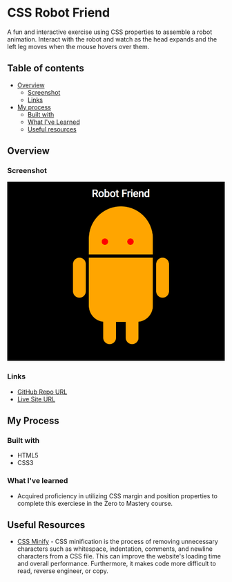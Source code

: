 # CSS Robot Friend

A fun and interactive exercise using CSS properties to assemble a robot animation. Interact with the robot and watch as the head expands and the left leg moves when the mouse hovers over them. 

## Table of contents
- [Overview](#overview)
  - [Screenshot](#screenshot)
  - [Links](#links)
- [My process](#my-process)
  - [Built with](#built-with)
  - [What I've Learned](#what-i've-learned)
  - [Useful resources](#useful-resources)
## Overview
### Screenshot

![CSS Robot Friend Screenshot](https://github.com/adrvnc/css-robot-friend/blob/main/robot-friend.png)
### Links

- [GitHub Repo URL](https://github.com/adrvnc/css-robot-friend)
- [Live Site URL](https://adrvnc.github.io/css-robot-friend/)
## My Process
### Built with 

- HTML5 
- CSS3 
### What I've learned 

- Acquired proficiency in utilizing CSS margin and position properties to complete this exerciese in the Zero to Mastery course. 
## Useful Resources 
- [CSS Minify](https://www.cleancss.com/css-minify/) - CSS minification is the process of removing unnecessary characters such as whitespace, indentation, comments, and newline characters from a CSS file. This can improve the website's loading time and overall performance. Furthermore, it makes code more difficult to read, reverse engineer, or copy. 
